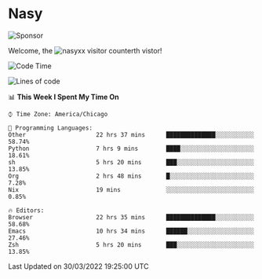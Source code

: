 # Nasy

<!--
<p align="center">
<img height="200" src="https://github-readme-stats.vercel.app/api?username=nasyxx&count_private=true&show_icons=true&theme=dracula&include_all_commits=true"/>
<img height="200" src="https://github-readme-stats.vercel.app/api/top-langs/?username=nasyxx&theme=dracula&hide=html,jupyter+notebook&count_private=true&show_icons=true"/>
</p>

  
----------------
-->

![Sponsor](https://img.shields.io/static/v1.svg?label=Sponsor&message=%E2%9D%A4&logo=GitHub&style=flat&color=pink)
 
Welcome, the ![nasyxx visitor counter](https://count.getloli.com/get/@nasyxx?theme=rule34)th vistor!
 
<!--START_SECTION:waka-->
![Code Time](http://img.shields.io/badge/Code%20Time-2%2C104%20hrs%2039%20mins-blue)

![Lines of code](https://img.shields.io/badge/From%20Hello%20World%20I%27ve%20Written-5%20Million%20lines%20of%20code-blue)

📊 **This Week I Spent My Time On** 

```text
⌚︎ Time Zone: America/Chicago

💬 Programming Languages: 
Other                    22 hrs 37 mins      ██████████████░░░░░░░░░░░   58.74% 
Python                   7 hrs 9 mins        ████░░░░░░░░░░░░░░░░░░░░░   18.61% 
sh                       5 hrs 20 mins       ███░░░░░░░░░░░░░░░░░░░░░░   13.85% 
Org                      2 hrs 48 mins       █░░░░░░░░░░░░░░░░░░░░░░░░   7.28% 
Nix                      19 mins             ░░░░░░░░░░░░░░░░░░░░░░░░░   0.85%

🔥 Editors: 
Browser                  22 hrs 35 mins      ██████████████░░░░░░░░░░░   58.68% 
Emacs                    10 hrs 34 mins      ██████░░░░░░░░░░░░░░░░░░░   27.46% 
Zsh                      5 hrs 20 mins       ███░░░░░░░░░░░░░░░░░░░░░░   13.85%

```


 Last Updated on 30/03/2022 19:25:00 UTC
<!--END_SECTION:waka-->

<!-- ![visitors](https://visitor-badge.laobi.icu/badge?page_id=nasyxx.nasyxx) -->
